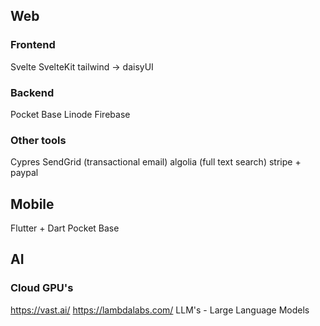 ## Web
### Frontend
Svelte
SvelteKit
tailwind -> daisyUI
### Backend
Pocket Base
Linode
Firebase
### Other tools
Cypres
SendGrid (transactional email)
algolia (full text search)
stripe + paypal

## Mobile
Flutter + Dart
Pocket Base

## AI
### Cloud GPU's
https://vast.ai/
https://lambdalabs.com/
LLM's - Large Language Models